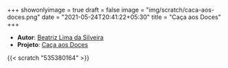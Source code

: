 +++
showonlyimage = true
draft = false
image = "img/scratch/caca-aos-doces.png"
date = "2021-05-24T20:41:22+05:30"
title = "Caça aos Doces"
+++

- **Autor**: [Beatriz Lima da Silveira](../../about/)
- **Projeto**: [Caça aos Doces](https://scratch.mit.edu/projects/535380164/)

{{< scratch "535380164" >}}